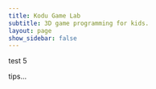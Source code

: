 ```yaml
---
title: Kodu Game Lab
subtitle: 3D game programming for kids.
layout: page
show_sidebar: false
---
```


test 5

tips...